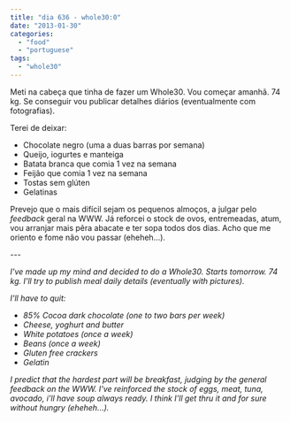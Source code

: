 ```yaml
---
title: "dia 636 - whole30:0"
date: "2013-01-30"
categories: 
  - "food"
  - "portuguese"
tags: 
  - "whole30"
---
```


Meti na cabeça que tinha de fazer um Whole30. Vou começar amanhã. 74 kg. Se conseguir vou publicar detalhes diários (eventualmente com fotografias).  

  

Terei de deixar:

- Chocolate negro (uma a duas barras por semana)
- Queijo, iogurtes e manteiga
- Batata branca que comia 1 vez na semana
- Feijão que comia 1 vez na semana
- Tostas sem glúten
- Gelatinas

Prevejo que o mais difícil sejam os pequenos almoços, a julgar pelo _feedback_ geral na WWW. Já reforcei o stock de ovos, entremeadas, atum, vou arranjar mais pêra abacate e ter sopa todos dos dias. Acho que me oriento e fome não vou passar (eheheh...).

  

_\---_

  

_I've made up my mind and decided to do a Whole30. Starts tomorrow. 74 kg. I'll try to publish meal daily details (eventually with pictures)._

_I'll have to quit:_

- _85% Cocoa dark chocolate (one to two bars per week)_
- _Cheese, yoghurt and butter_
- _White potatoes (once a week)_
- _Beans (once a week)_
- _Gluten free crackers_
- _Gelatin_

_I predict that the hardest part will be breakfast, judging by the general feedback on the WWW. I've reinforced the stock of eggs, meat, tuna, avocado, i'll have soup always ready. I think I'll get thru it and for sure without hungry (eheheh...)._
